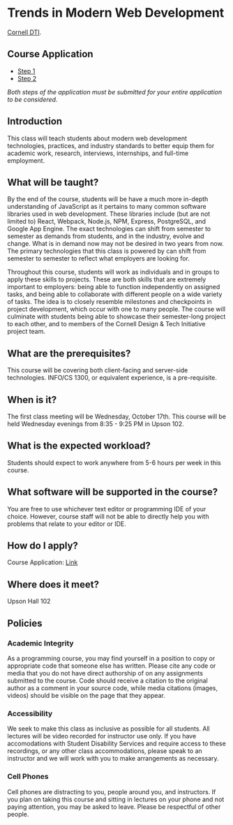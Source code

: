 # Trends in Modern Web Development
[Cornell DTI](http://cornelldti.org/).

## Course Application
* [Step 1](https://docs.google.com/forms/d/e/1FAIpQLSdulhjWZw_TuBRqdYhmtf1iueYyFQy86U3dYXAV7TIVzNeAcw/viewform?usp=sf_link)
* [Step 2](https://docs.google.com/forms/d/e/1FAIpQLSdH-aPYv_YwXiALGEwKm6Zt36W3Rn3Kf8Sq01tRiEmG3WMW3Q/viewform?usp=sf_link)

*Both steps of the application must be submitted for your entire application to be considered.*

## Introduction
This class will teach students about modern web development technologies, practices, and industry standards to better equip them for academic work, research, interviews, internships, and full-time employment. 

## What will be taught?
By the end of the course, students will be have a much more in-depth understanding of JavaScript as it pertains to many common software libraries used in web development. These libraries include (but are not limited to) React, Webpack, Node.js, NPM, Express, PostgreSQL, and Google App Engine. The exact technologies can shift from semester to semester as demands from students, and in the industry, evolve and change. What is in demand now may not be desired in two years from now. The primary technologies that this class is powered by can shift from semester to semester to reflect what employers are looking for.

Throughout this course, students will work as individuals and in groups to apply these skills to projects. These are both skills that are extremely important to employers: being able to function independently on assigned tasks, and being able to collaborate with different people on a wide variety of tasks. The idea is to closely resemble milestones and checkpoints in project development, which occur with one to many people. The course will culminate with students being able to showcase their semester-long project to each other, and to members of the Cornell Design & Tech Initiative project team.

## What are the prerequisites?
This course will be covering both client-facing and server-side technologies. INFO/CS 1300, or equivalent experience, is a pre-requisite.

## When is it?
The first class meeting will be Wednesday, October 17th. This course will be held Wednesday evenings from 8:35 - 9:25 PM in Upson 102.

## What is the expected workload?
Students should expect to work anywhere from 5-6 hours per week in this course.

## What software will be supported in the course?
You are free to use whichever text editor or programming IDE of your choice. However, course staff will not be able to directly help you with problems that relate to your editor or IDE.

## How do I apply?
Course Application: [Link](https://docs.google.com/forms/d/e/1FAIpQLSdulhjWZw_TuBRqdYhmtf1iueYyFQy86U3dYXAV7TIVzNeAcw/viewform?usp=sf_link)

## Where does it meet?
Upson Hall 102

## Policies
### Academic Integrity
As a programming course, you may find yourself in a position to copy or appropriate code that someone else has written. Please cite any code or media that you do not have direct authorship of on any assignments submitted to the course. Code should receive a citation to the original author as a comment in your source code, while media citations (images, videos) should be visible on the page that they appear.

### Accessibility
We seek to make this class as inclusive as possible for all students. All lectures will be video recorded for instructor use only. If you have accomodations with Student Disability Services and require access to these recordings, or any other class accommodations, please speak to an instructor and we will work with you to make arrangements as necessary.

### Cell Phones
Cell phones are distracting to you, people around you, and instructors. If you plan on taking this course and sitting in lectures on your phone and not paying attention, you may be asked to leave. Please be respectful of other people.

